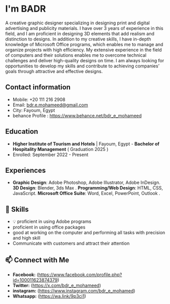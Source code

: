 # I'm BADR

A creative graphic designer specializing in designing print and digital advertising and publicity materials. I have over 3 years of experience in this field, and I am proficient in designing 3D elements that add realism and distinction to designs. In addition to my creative skills, I have in-depth knowledge of Microsoft Office programs, which enables me to manage and organize projects with high efficiency. My extensive experience in the field of computers and their solutions enables me to overcome technical challenges and deliver high-quality designs on time. I am always looking for opportunities to develop my skills and contribute to achieving companies’ goals through attractive and effective designs.

##  Contact information
*  Mobile: +20 111 216 2908
*  Email: bdr.e.mohameed@gmail.com
*  City: Fayoum, Egypt
*  behance Profile :  https://www.behance.net/bdr_e_mohameed

##  Education
*  **Higher Institute of Tourism and Hotels** | Fayoum, Egypt - **Bachelor of Hospitality Management** ( Graduation 2025 )
*  Enrolled: September 2022 - Present

##  Experiences
* **Graphic Design**: Adobe Photoshop, Adobe Illustrator, Adobe InDesign.
**3D Design**: Blender, 3ds Max .
**Programming/Web Design**: HTML, CSS, JavaScript.
**Microsoft Office Suite**: Word, Excel, PowerPoint, Outlook .


## 🌱 Skills
* 💡 proficient in using Adobe programs 
* proficient in using office packages
* good at working on the computer and performing all tasks with precision and high skill
* Communicate with customers and attract their attention

## 📫 Connect with Me
* **Facebook:** (https://www.facebook.com/profile.php?id=100011623874379)
* **Twitter:** (https://x.com/bdr_e_mohameed)
* **instagram:** (https://www.instagram.com/bdr_e_mohamed)
* **Whatsapp:** (https://wa.link/9p3ci1)
